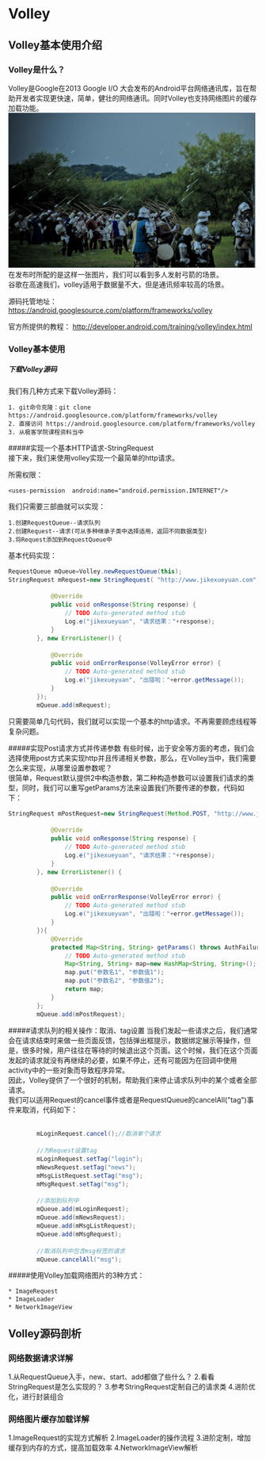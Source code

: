 # Volley

## Volley基本使用介绍

### Volley是什么？ 
Volley是Google在2013 Google I/O 大会发布的Android平台网络通讯库，旨在帮助开发者实现更快速，简单，健壮的网络通讯。同时Volley也支持网络图片的缓存加载功能。
<img src='https://raw.githubusercontent.com/daguye918/Images/master/volley.png' width='500'/>   
在发布时所配的是这样一张图片，我们可以看到多人发射弓箭的场景。   
谷歌在高速我们，volley适用于数据量不大，但是通讯频率较高的场景。   

源码托管地址：
https://android.googlesource.com/platform/frameworks/volley

官方所提供的教程：
http://developer.android.com/training/volley/index.html

### Volley基本使用

##### 下载Volley源码
我们有几种方式来下载Volley源码：   

    1. git命令克隆：git clone https://android.googlesource.com/platform/frameworks/volley   
    2. 直接访问 https://android.googlesource.com/platform/frameworks/volley   
    3. 从极客学院课程资料当中
#####实现一个基本HTTP请求-StringRequest   
接下来，我们来使用volley实现一个最简单的http请求。  
 
所需权限：   

	<uses-permission  android:name="android.permission.INTERNET"/>

我们只需要三部曲就可以实现：     

    1.创建RequestQueue--请求队列   
    2.创建Request--请求(可从多种继承子类中选择适用，返回不同数据类型)
    3.将Request添加到RequestQueue中
基本代码实现：   
```java    
RequestQueue mQueue=Volley.newRequestQueue(this);
StringRequest mRequest=new StringRequest( "http://www.jikexueyuan.com", new Listener<String>() {

			@Override
			public void onResponse(String response) {
				// TODO Auto-generated method stub
				Log.e("jikexueyuan", "请求结果："+response);
			}
		}, new ErrorListener() {

			@Override
			public void onErrorResponse(VolleyError error) {
				// TODO Auto-generated method stub
				Log.e("jikexueyuan", "出错啦："+error.getMessage());
			}
		});
		mQueue.add(mRequest);
```
只需要简单几句代码，我们就可以实现一个基本的http请求。不再需要顾虑线程等复杂问题。

#####实现Post请求方式并传递参数
有些时候，出于安全等方面的考虑，我们会选择使用post方式来实现http并且传递相关参数，那么，在Volley当中，我们需要怎么来实现，从哪里设置参数呢？   
很简单，Request默认提供2中构造参数，第二种构造参数可以设置我们请求的类型，同时，我们可以重写getParams方法来设置我们所要传递的参数，代码如下：   

```java    
StringRequest mPostRequest=new StringRequest(Method.POST, "http://www.jikexueyuan.com", new Listener<String>() {

			@Override
			public void onResponse(String response) {
				// TODO Auto-generated method stub
				Log.e("jikexueyuan", "请求结果："+response);
			}
		}, new ErrorListener() {

			@Override
			public void onErrorResponse(VolleyError error) {
				// TODO Auto-generated method stub
				Log.e("jikexueyuan", "出错啦："+error.getMessage());
			}
		}){
			@Override
			protected Map<String, String> getParams() throws AuthFailureError {
				// TODO Auto-generated method stub
				Map<String, String> map=new HashMap<String, String>();
				map.put("参数名1", "参数值1");
				map.put("参数名2", "参数值2");
				return map;
			}
		};
		mQueue.add(mPostRequest);
```
#####请求队列的相关操作：取消、tag设置
当我们发起一些请求之后，我们通常会在请求结束时来做一些页面反馈，包括弹出框提示，数据绑定展示等操作，但是，很多时候，用户往往在等待的时候退出这个页面。这个时候，我们在这个页面发起的请求就没有再继续的必要，如果不停止，还有可能因为在回调中使用activity中的一些对象而导致程序异常。   
因此，Volley提供了一个很好的机制，帮助我们来停止请求队列中的某个或者全部请求。   
我们可以适用Request的cancel事件或者是RequestQueue的cancelAll("tag")事件来取消，代码如下：
```java   

		mLoginRequest.cancel();//取消单个请求
		
		//为Request设置tag
		mLoginRequest.setTag("login");
		mNewsRequest.setTag("news");
		mMsgListRequest.setTag("msg");
		mMsgRequest.setTag("msg");
		
		//添加到队列中
		mQueue.add(mLoginRequest);
		mQueue.add(mNewsRequest);
		mQueue.add(mMsgListRequest);
		mQueue.add(mMsgRequest);
		
		//取消队列中包含msg标签的请求
		mQueue.cancelAll("msg");
```
#####使用Volley加载网络图片的3种方式：

	* ImageRequest
	* ImageLoader
	* NetworkImageView

## Volley源码剖析

### 网络数据请求详解

1.从RequestQueue入手，new、start、add都做了些什么？
2.看看StringRequest是怎么实现的？
3.参考StringRequest定制自己的请求类
4.进阶优化，进行封装组合

### 网络图片缓存加载详解

1.ImageRequest的实现方式解析
2.ImageLoader的操作流程
3.进阶定制，增加缓存到内存的方式，提高加载效率
4.NetworkImageView解析







